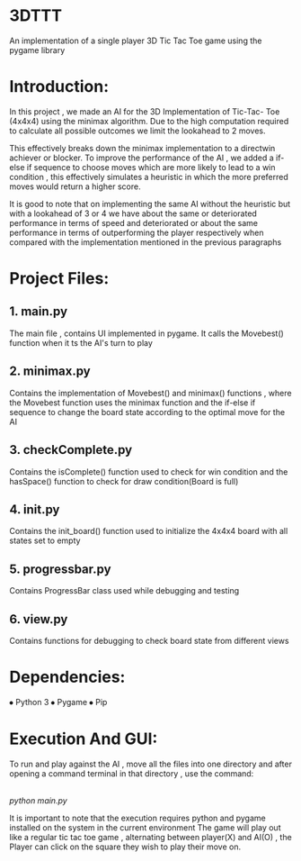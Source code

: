# 3DTTT
An implementation of a single player 3D Tic Tac Toe game using  the pygame library

<h1>Introduction:</h1>
<p>In this project , we made an AI for the 3D Implementation of Tic-Tac-
Toe (4x4x4) using the minimax algorithm. Due to the high
computation required to calculate all possible outcomes 
we limit the lookahead to 2 moves.</p>
<p>This effectively breaks down the minimax implementation to a directwin
achiever or blocker. To improve the performance of the AI , we
added a if-else if sequence to choose moves which are more likely to
lead to a win condition , this effectively simulates a heuristic in which
the more preferred moves would return a higher score.</p>
<p>It is good to note that on implementing the same AI without the
heuristic but with a lookahead of 3 or 4 we have about the same or
deteriorated performance in terms of speed and deteriorated or about
the same performance in terms of outperforming the player
respectively when compared with the implementation mentioned in
the previous paragraphs</p>

<h1>Project Files:</h1>
<h2>1. main.py</h2>
The main file , contains UI implemented in pygame. It calls the Movebest()
function when it ts the AI's turn to play
<h2>2. minimax.py</h2>
Contains the implementation of Movebest() and minimax() functions ,
where the Movebest function uses the minimax function and the if-else if
sequence to change the board state according to the optimal move for the
AI
<h2>3. checkComplete.py</h2>
Contains the isComplete() function used to check for win condition and
the hasSpace() function to check for draw condition(Board is full)
<h2>4. init.py</h2>
Contains the init_board() function used to initialize the 4x4x4 board with
all states set to empty
<h2>5. progressbar.py</h2>
Contains ProgressBar class used while debugging and testing
<h2>6. view.py</h2>
Contains functions for debugging to check board state from different views

<h1>Dependencies:</h1>
⦁ Python 3
⦁ Pygame
⦁ Pip

<h1>Execution And GUI:</h1>
<p>To run and play against the AI , move all the files into one directory
and after opening a command terminal in that directory , use the
command:</p>
<br><i>python main.py</i>
<p>It is important to note that the execution requires python and pygame
installed on the system in the current environment
The game will play out like a regular tic tac toe game , alternating
between player(X) and AI(O) , the Player can click on the square
they wish to play their move on.</p>

